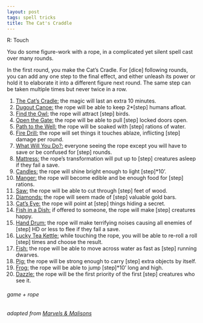 ```yaml
---
layout: post
tags: spell tricks
title: The Cat's Craddle
---
```

R: Touch

You do some figure-work with a rope, in a complicated yet silent spell cast over many rounds. 

In the first round, you make the Cat’s Cradle. For [dice] following rounds, you can add any one step to the final effect, and either unleash its power or hold it to elaborate it into a different figure next round. The same step can be taken multiple times but never twice in a row.

1. <ins>The Cat’s Cradle:</ins> the magic will last an extra 10 minutes.
1. <ins>Dugout Canoe:</ins> the rope will be able to keep 2*[step] humans afloat.
1. <ins>Find the Owl:</ins> the rope will attract [step] birds.
1. <ins>Open the Gate:</ins> the rope will be able to pull [step] locked doors open.
1. <ins>Path to the Well:</ins> the rope will be soaked with [step] rations of water.
1. <ins>Fire Drill:</ins> the rope will set things it touches ablaze, inflicting [step] damage per round.
1. <ins>What Will You Do?:</ins> everyone seeing the rope except you will have to save or be confused for [step] rounds.
1. <ins>Mattress:</ins> the rope’s transformation will put up to [step] creatures asleep if they fail a save.
1. <ins>Candles:</ins> the rope will shine bright enough to light [step]*10’.
1. <ins>Manger:</ins> the rope will become edible and be enough food for [step] rations.
1. <ins>Saw:</ins> the rope will be able to cut through [step] feet of wood.
1. <ins>Diamonds:</ins> the rope will seem made of [step] valuable gold bars.
1. <ins>Cat’s Eye:</ins> the rope will point at [step] things hiding a secret.
1. <ins>Fish in a Dish:</ins> if offered to someone, the rope will make [step] creatures happy.
1. <ins>Hand Drum:</ins> the rope will make terrifying noises causing all enemies of [step] HD or less to flee if they fail a save.
1. <ins>Lucky Tea Kettle:</ins> while touching the rope, you will be able to re-roll a roll [step] times and choose the result.
1. <ins>Fish:</ins> the rope will be able to move across water as fast as [step] running dwarves.
1. <ins>Pig:</ins> the rope will be strong enough to carry [step] extra objects by itself.
1. <ins>Frog:</ins> the rope will be able to jump [step]*10’ long and high.
1. <ins>Dazzle:</ins> the rope will be the first priority of the first [step] creatures who see it.

###### game + rope
###### adapted from [Marvels & Malisons](https://www.exaltedfuneral.com/products/marvel-malisons)
